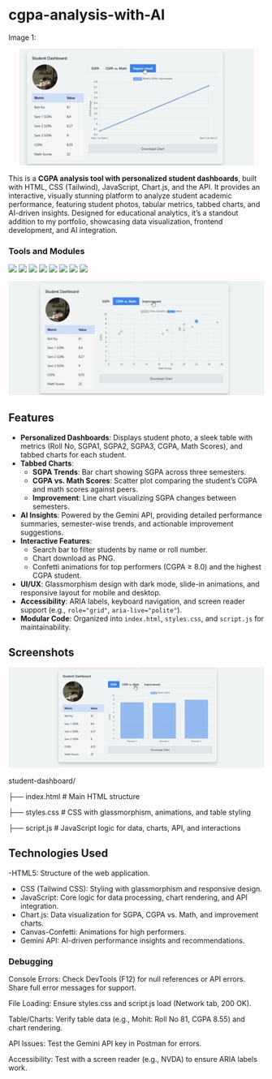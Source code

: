 # cgpa-analysis-with-AI
Image 1:
 <div align="center">
  <img src="Screenshot_2025-06-30-18-56-14-63_254de13a4bc8758c9908fff1f73e3725.jpg" alt="DevOpsShack Banner">
</div>

This is a **CGPA analysis tool with personalized student dashboards**, built with HTML, CSS (Tailwind), JavaScript, Chart.js, and the  API. It provides an interactive, visually stunning platform to analyze student academic performance, featuring student photos, tabular metrics, tabbed charts, and AI-driven insights. Designed for educational analytics, it’s a standout addition to my portfolio, showcasing data visualization, frontend development, and AI integration.

### Tools and Modules 
![](https://img.shields.io/badge/Programming_Language-HTML-orange.svg)
![](https://img.shields.io/badge/Programming_Language-CSS-blue.svg)
![](https://img.shields.io/badge/Programming_Language-javascript-yellow.svg)
![](https://img.shields.io/badge/Tool_Used-Tailwind.css-red.svg)
![](https://img.shields.io/badge/Tool_Used-canva-indigo.svg)
![](https://img.shields.io/badge/Tool_Used-chart.js-darkpink.svg)
![](https://img.shields.io/badge/Application-Analysis-lemon.svg)
![](https://img.shields.io/badge/Status-Complete-green.svg)

<div align="center">
  <img src="Screenshot_2025-06-30-18-55-48-47_254de13a4bc8758c9908fff1f73e3725.jpg" alt="DevOpsShack Banner">
</div>


## Features

- **Personalized Dashboards**: Displays student photo, a sleek table with metrics (Roll No, SGPA1, SGPA2, SGPA3, CGPA, Math Scores), and tabbed charts for each student.
- **Tabbed Charts**:
  - **SGPA Trends**: Bar chart showing SGPA across three semesters.
  - **CGPA vs. Math Scores**: Scatter plot comparing the student’s CGPA and math scores against peers.
  - **Improvement**: Line chart visualizing SGPA changes between semesters.
- **AI Insights**: Powered by the Gemini API, providing detailed performance summaries, semester-wise trends, and actionable improvement suggestions.
- **Interactive Features**:
  - Search bar to filter students by name or roll number.
  - Chart download as PNG.
  - Confetti animations for top performers (CGPA ≥ 8.0) and the highest CGPA student.
- **UI/UX**: Glassmorphism design with dark mode, slide-in animations, and responsive layout for mobile and desktop.
- **Accessibility**: ARIA labels, keyboard navigation, and screen reader support (e.g., `role="grid"`, `aria-live="polite"`).
- **Modular Code**: Organized into `index.html`, `styles.css`, and `script.js` for maintainability.



## Screenshots

<div align="center">
  <img src="Screenshot_2025-06-30-18-55-28-74_254de13a4bc8758c9908fff1f73e3725.jpg" alt="DevOpsShack Banner">
</div>


student-dashboard/


├── index.html        # Main HTML structure

├── styles.css        # CSS with glassmorphism, animations, and table styling

├── script.js         # JavaScript logic for data, charts, API, and interactions

## Technologies Used

 -HTML5: Structure of the web application.
- CSS (Tailwind CSS): Styling with glassmorphism and responsive design.
- JavaScript: Core logic for data processing, chart rendering, and API integration.
- Chart.js: Data visualization for SGPA, CGPA vs. Math, and improvement charts.
- Canvas-Confetti: Animations for high performers.
- Gemini API: AI-driven performance insights and recommendations.

### Debugging

Console Errors: Check DevTools (F12) for null references or API errors. Share full error messages for support.

File Loading: Ensure styles.css and script.js load (Network tab, 200 OK).

Table/Charts: Verify table data (e.g., Mohit: Roll No 81, CGPA 8.55) and chart rendering.

API Issues: Test the Gemini API key in Postman for errors.

Accessibility: Test with a screen reader (e.g., NVDA) to ensure ARIA labels work.
